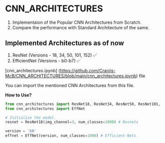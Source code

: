 # CNN_ARCHITECTURES

1. Implementaion of the Popular CNN Architectures from Scratch.
2. Compare the performance with Standard Architecture of the same.

## Implemented Architectures as of now

1. ResNet (Versions - 18, 34, 50, 101, 152) :white_check_mark:
2. EfficientNet (Versions - b0-b7) :white_check_mark:

[cnn_architectures.ipynb] (https://github.com/Cranjis-McB/CNN_ARCHITECTURES/blob/main/cnn_architectures.ipynb) file

You can import the mentioned CNN Architectures from this file.

**How to Use?**

```python
from cnn_architectures import ResNet18, ResNet34, ResNet50, ResNet101, ResNet152
from cnn_architectures import EffNet

# Initialize the model.
resnet = ResNet18(img_channel=3, num_classes=1000) # Resnets

version = 'b0'
effnet = EffNet(version, num_classes=1000) # Efficient-Nets

```

